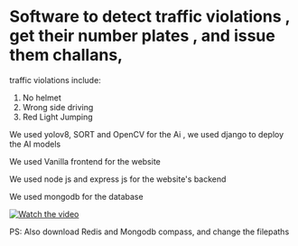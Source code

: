 # Software to detect traffic violations , get their number plates , and issue them challans,

traffic violations include:

1. No helmet
2. Wrong side driving
3. Red Light Jumping

We used yolov8, SORT and OpenCV for the Ai , we used django to deploy the AI models

We used Vanilla frontend for the website

We used node js and express js for the website's backend

We used mongodb for the database

[![Watch the video](https://img.youtube.com/vi/5HeLBuN6AEQ/0.jpg)](https://youtu.be/5HeLBuN6AEQ)

PS: Also download Redis and Mongodb compass, and change the filepaths
